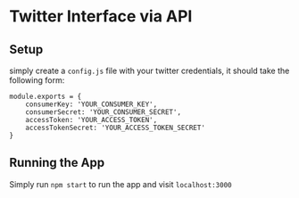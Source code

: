 # Twitter Interface via API

## Setup

simply create a `config.js` file with your twitter credentials, it should take the following form:

```
module.exports = {
    consumerKey: 'YOUR_CONSUMER_KEY',
    consumerSecret: 'YOUR_CONSUMER_SECRET',
    accessToken: 'YOUR_ACCESS_TOKEN',
    accessTokenSecret: 'YOUR_ACCESS_TOKEN_SECRET'
}
```
## Running the App

Simply run `npm start` to run the app and visit `localhost:3000`

